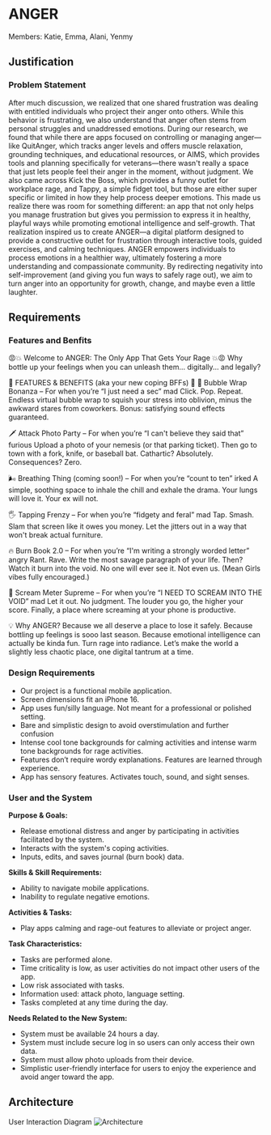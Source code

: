 # ANGER
Members: Katie, Emma, Alani, Yenmy 

## Justification
### Problem Statement
After much discussion, we realized that one shared frustration was dealing with entitled individuals who project their anger onto others. While this behavior is frustrating, we also understand that anger often stems from personal struggles and unaddressed emotions.
During our research, we found that while there are apps focused on controlling or managing anger—like QuitAnger, which tracks anger levels and offers muscle relaxation, grounding techniques, and educational resources, or AIMS, which provides tools and planning specifically for veterans—there wasn't really a space that just lets people feel their anger in the moment, without judgment. We also came across Kick the Boss, which provides a funny outlet for workplace rage, and Tappy, a simple fidget tool, but those are either super specific or limited in how they help process deeper emotions.
This made us realize there was room for something different: an app that not only helps you manage frustration but gives you permission to express it in healthy, playful ways while promoting emotional intelligence and self-growth.
That realization inspired us to create ANGER—a digital platform designed to provide a constructive outlet for frustration through interactive tools, guided exercises, and calming techniques. ANGER empowers individuals to process emotions in a healthier way, ultimately fostering a more understanding and compassionate community.
By redirecting negativity into self-improvement (and giving you fun ways to safely rage out), we aim to turn anger into an opportunity for growth, change, and maybe even a little laughter.


## Requirements
### Features and Benfits 
😡💥 Welcome to ANGER: The Only App That Gets Your Rage 💥😡
Why bottle up your feelings when you can unleash them... digitally... and legally?

🌟 FEATURES & BENEFITS (aka your new coping BFFs) 🌟
🫧 Bubble Wrap Bonanza – For when you’re “I just need a sec” mad
Click. Pop. Repeat.
 Endless virtual bubble wrap to squish your stress into oblivion, minus the awkward stares from coworkers. Bonus: satisfying sound effects guaranteed.

🗡️ Attack Photo Party – For when you’re “I can't believe they said that” furious
Upload a photo of your nemesis (or that parking ticket).
 Then go to town with a fork, knife, or baseball bat.
 Cathartic? Absolutely. Consequences? Zero.

🌬️ Breathing Thing (coming soon!) – For when you’re “count to ten” irked
A simple, soothing space to inhale the chill and exhale the drama. Your lungs will love it. Your ex will not.

🖐️ Tapping Frenzy – For when you’re “fidgety and feral” mad
Tap. Smash. Slam that screen like it owes you money.
 Let the jitters out in a way that won't break actual furniture.

🔥 Burn Book 2.0 – For when you’re “I'm writing a strongly worded letter” angry
Rant. Rave. Write the most savage paragraph of your life.
 Then? Watch it burn into the void. No one will ever see it. Not even us.
 (Mean Girls vibes fully encouraged.)

📣 Scream Meter Supreme – For when you’re “I NEED TO SCREAM INTO THE VOID” mad
Let it out. No judgment.
 The louder you go, the higher your score.
 Finally, a place where screaming at your phone is productive.

💡 Why ANGER?
Because we all deserve a place to lose it safely.
 Because bottling up feelings is sooo last season.
 Because emotional intelligence can actually be kinda fun.
Turn rage into radiance. Let’s make the world a slightly less chaotic place, one digital tantrum at a time.


### Design Requirements
- Our project is a functional mobile application. 
- Screen dimensions fit an iPhone 16.
- App uses fun/silly language. Not meant for a professional or polished setting.
- Bare and simplistic design to avoid overstimulation and further confusion
- Intense cool tone backgrounds for calming activities and intense warm tone backgrounds for rage activities.
- Features don’t require wordy explanations. Features are learned through experience.
- App has sensory features. Activates touch, sound, and sight senses.

### User and the System
__Purpose & Goals:__
- Release emotional distress and anger by participating in activities facilitated by the system.
- Interacts with the system's coping activities.
- Inputs, edits, and saves journal (burn book) data. 

__Skills & Skill Requirements:__
- Ability to navigate mobile applications.
- Inability to regulate negative emotions.

__Activities & Tasks:__
- Play apps calming and rage-out features to alleviate or project anger.

__Task Characteristics:__
- Tasks are performed alone.
- Time criticality is low, as user activities do not impact other users of the app.
- Low risk associated with tasks.
- Information used: attack photo, language setting.
- Tasks completed at any time during the day.

__Needs Related to the New System:__
- System must be available 24 hours a day.
- System must include secure log in so users can only access their own data.
- System must allow photo uploads from their device.
- Simplistic user-friendly interface for users to enjoy the experience and avoid anger toward the app.


## Architecture

User Interaction Diagram
![Architecture](https://github.com/user-attachments/assets/a9982fa1-08b5-4e6a-8a7f-8caf91e2a781)
